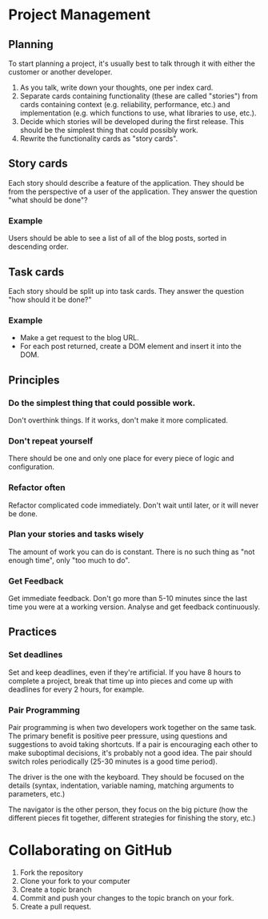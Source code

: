 # Project Management
## Planning
To start planning a project, it's usually best to talk through it with either the customer or another developer.

1. As you talk, write down your thoughts, one per index card.
2. Separate cards containing functionality (these are called "stories") from cards containing context (e.g. reliability, performance, etc.) and implementation (e.g. which functions to use, what libraries to use, etc.).
3. Decide which stories will be developed during the first release. This should be the simplest thing that could possibly work.
4. Rewrite the functionality cards as "story cards".

## Story cards

Each story should describe a feature of the application. They should be from the perspective of a user of the application. They answer the question "what should be done"?

### Example
Users should be able to see a list of all of the blog posts, sorted in descending order.

## Task cards
Each story should be split up into task cards. They answer the question "how should it be done?"

### Example
- Make a get request to the blog URL.
- For each post returned, create a DOM element and insert it into the DOM.

## Principles
### Do the simplest thing that could possible work.
Don't overthink things. If it works, don't make it more complicated.

### Don't repeat yourself
There should be one and only one place for every piece of logic and configuration.

### Refactor often
Refactor complicated code immediately. Don't wait until later, or it will never be done.

### Plan your stories and tasks wisely
The amount of work you can do is constant. There is no such thing as "not enough time", only "too much to do".

### Get Feedback
Get immediate feedback. Don't go more than 5-10 minutes since the last time you were at a working version. Analyse and get feedback continuously.

## Practices
### Set deadlines
Set and keep deadlines, even if they're artificial. If you have 8 hours to complete a project, break that time up into pieces and come up with deadlines for every 2 hours, for example.

### Pair Programming
Pair programming is when two developers work together on the same task. The primary benefit is positive peer pressure, using questions and suggestions to avoid taking shortcuts. If a pair is encouraging each other to make suboptimal decisions, it's probably not a good idea.
The pair should switch roles periodically (25-30 minutes is a good time period).

The driver is the one with the keyboard. They should be focused on the details (syntax, indentation, variable naming, matching arguments to parameters, etc.)

The navigator is the other person, they focus on the big picture (how the different pieces fit together, different strategies for finishing the story, etc.)

# Collaborating on GitHub
1. Fork the repository
2. Clone your fork to your computer
3. Create a topic branch
4. Commit and push your changes to the topic branch on your fork.
5. Create a pull request.
